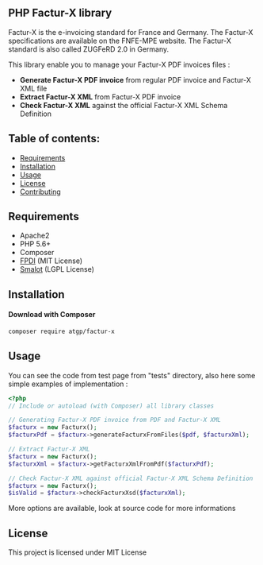 PHP Factur-X library
------------------
Factur-X is the e-invoicing standard for France and Germany. The Factur-X specifications are available on the FNFE-MPE website. The Factur-X standard is also called ZUGFeRD 2.0 in Germany.

This library enable you to manage your Factur-X PDF invoices files :
* **Generate Factur-X PDF invoice** from regular PDF invoice and Factur-X XML file
* **Extract Factur-X XML** from Factur-X PDF invoice 
* **Check Factur-X XML** against the official Factur-X XML Schema Definition

Table of contents:
------------------

- [Requirements](#requirements)
- [Installation](#installation)
- [Usage](#usage)
- [License](#license)
- [Contributing](CONTRIBUTING.md)

Requirements
------------
- Apache2
- PHP 5.6+
- Composer
- [FPDI](https://github.com/Setasign/FPDI) (MIT License)
- [Smalot](https://github.com/smalot/pdfparser) (LGPL License)


Installation
------------

#### Download with Composer

```bash
composer require atgp/factur-x
```

Usage
-----
You can see the code from test page from "tests" directory, also here some simple examples of implementation :
```php
<?php
// Include or autoload (with Composer) all library classes

// Generating Factur-X PDF invoice from PDF and Factur-X XML
$facturx = new Facturx();
$facturxPdf = $facturx->generateFacturxFromFiles($pdf, $facturxXml);

// Extract Factur-X XML
$facturx = new Facturx();
$facturxXml = $facturx->getFacturxXmlFromPdf($facturxPdf);

// Check Factur-X XML against official Factur-X XML Schema Definition 
$facturx = new Facturx();
$isValid = $facturx->checkFacturxXsd($facturxXml);
```
More options are available, look at source code for more informations

License
-------
This project is licensed under MIT License
